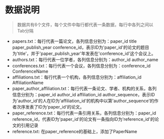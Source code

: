 # 数据说明

> 数据共有6个文件，每个文件中每行都代表一条数据，每行中各列之间以Tab分隔

- papers.txt：每行代表一篇论文，各列信息分别为：paper_id title paper_publish_year conference_id，表示ID为'paper_id'的论文的题目为'title'，并于'paper_publish_year'年发表在'conference_id'这个会议上。
- authors.txt：每行代表一位学者，各列信息分别为：author_id author_name
- conferences.txt：每行代表一个会议，各列信息分别为：conference_id ConferenceName
- affiliations.txt：每行代表一个机构，各列信息分别为：affiliation_id AffiliationName
- paper_author_affiliation.txt：每行代表一条论文、学者、机构的关系，各列信息分别为：paper_id author_id affiliation_id author_sequence，表示ID为'author_id'的人在ID为'affiliation_id'的机构中以第'author_sequence'的作者次序发表了ID为'paper_id'的论文。
- paper_reference.txt：每行代表一条引用关系，各列信息分别为：paper_id reference_id，代表ID为'paper_id'的论文有一条指向ID为'reference_id'的论文的引用记录
- reference.txt: 在paper_reference的基础上，添加了PaperName
